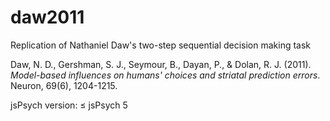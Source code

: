 # daw2011
Replication of Nathaniel Daw's two-step sequential decision making task

Daw, N. D., Gershman, S. J., Seymour, B., Dayan, P., & Dolan, R. J. (2011). *Model-based influences on humans' choices and striatal prediction errors*. Neuron, 69(6), 1204-1215.

jsPsych version: ≤ jsPsych 5
